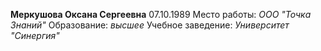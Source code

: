 **Меркушова Оксана Сергеевна**
07.10.1989
Место работы: _ООО "Точка Знаний"_
Образование: _высшее_
Учебное заведение: _Университет "Синергия"_

